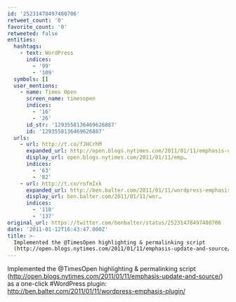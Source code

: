 ```yaml
---
id: '25231478497480706'
retweet_count: '0'
favorite_count: '0'
retweeted: false
entities:
  hashtags:
    - text: WordPress
      indices:
        - '99'
        - '109'
  symbols: []
  user_mentions:
    - name: Times Open
      screen_name: timesopen
      indices:
        - '16'
        - '26'
      id_str: '1293558136469626887'
      id: '1293558136469626887'
  urls:
    - url: http://t.co/fJHCrhM
      expanded_url: http://open.blogs.nytimes.com/2011/01/11/emphasis-update-and-source/
      display_url: open.blogs.nytimes.com/2011/01/11/emp…
      indices:
        - '63'
        - '82'
    - url: http://t.co/rofmIxk
      expanded_url: http://ben.balter.com/2011/01/11/wordpress-emphasis-plugin/
      display_url: ben.balter.com/2011/01/11/wor…
      indices:
        - '118'
        - '137'
original_url: https://twitter.com/benbalter/status/25231478497480706
date: '2011-01-12T16:43:47.000Z'
title: >-
  Implemented the @TimesOpen highlighting & permalinking script
  (http://open.blogs.nytimes.com/2011/01/11/emphasis-update-and-source/…
---
```


Implemented the @TimesOpen highlighting & permalinking script (http://open.blogs.nytimes.com/2011/01/11/emphasis-update-and-source/) as a one-click #WordPress plugin: http://ben.balter.com/2011/01/11/wordpress-emphasis-plugin/
